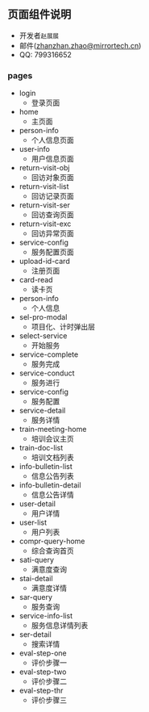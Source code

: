 ## 页面组件说明

- 开发者`赵展展`
- 邮件(zhanzhan.zhao@mirrortech.cn)
- QQ: 799316652

### pages

- login
  - 登录页面
- home
  - 主页面
- person-info
  - 个人信息页面
- user-info
  - 用户信息页面
- return-visit-obj
  - 回访对象页面
- return-visit-list
  - 回访记录页面
- return-visit-ser
  - 回访查询页面
- return-visit-exc
  - 回访异常页面
- service-config
  - 服务配置页面
- upload-id-card
  - 注册页面
- card-read
  - 读卡页
- person-info
  - 个人信息
- sel-pro-modal
  - 项目化、计时弹出层
- select-service
  - 开始服务
- service-complete
  - 服务完成
- service-conduct
  - 服务进行
- service-config
  - 服务配置
- service-detail
  - 服务详情
- train-meeting-home
  - 培训会议主页
- train-doc-list
  - 培训文档列表
- info-bulletin-list
  - 信息公告列表
- info-bulletin-detail
  - 信息公告详情
- user-detail
  - 用户详情
- user-list
  - 用户列表
- compr-query-home
  - 综合查询首页
- sati-query
  - 满意度查询
- stai-detail
  - 满意度详情
- sar-query
  - 服务查询
- service-info-list
  - 服务信息详情列表
- ser-detail
  - 搜索详情
- eval-step-one
  - 评价步骤一
- eval-step-two
  - 评价步骤二
- eval-step-thr
  - 评价步骤三
